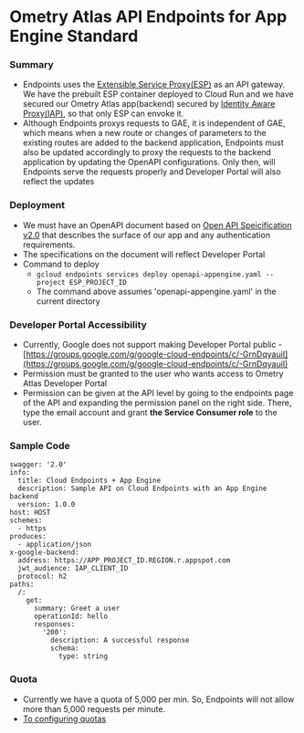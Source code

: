 # Ometry Atlas API Endpoints for App Engine Standard

### Summary
- Endpoints uses the [Extensible Service Proxy\(ESP\)](https://cloud.google.com/endpoints/docs/openapi/glossary#extensible_service_proxy) as an API gateway. We have the prebuilt ESP container deployed to Cloud Run and we have secured our Ometry Atlas app(backend) secured by [Identity Aware Proxy\(IAP\)](https://cloud.google.com/iap), so that only ESP can envoke it. 
- Although Endpoints proxys requests to GAE, it is independent of GAE, which means when a new route or changes of parameters to the existing routes are added to the backend application, Endpoints must also be updated accordingly to proxy the requests to the backend application by updating the OpenAPI configurations. Only then, will Endpoints serve the requests properly and Developer Portal will also reflect the updates

### Deployment
- We must have an OpenAPI document based on [Open API Speicification v2.0](https://github.com/OAI/OpenAPI-Specification/blob/master/versions/2.0.md#specification) that describes the surface of our app and any authentication requirements.
- The specifications on the document will reflect Developer Portal
- Command to deploy
  - ```gcloud endpoints services deploy openapi-appengine.yaml --project ESP_PROJECT_ID```
  - The command above assumes 'openapi-appengine.yaml' in the current directory

### Developer Portal Accessibility
- Currently, Google does not support making Developer Portal public - [https://groups.google.com/g/google-cloud-endpoints/c/-GrnDqyauiI](https://groups.google.com/g/google-cloud-endpoints/c/-GrnDqyauiI)
- Permission must be granted to the user who wants access to Ometry Atlas Developer Portal
- Permission can be given at the API level by going to the endpoints page of the API and expanding the permission panel on the right side. There, type the email account and grant **the Service Consumer role** to the user.

### Sample Code
```
swagger: '2.0'
info:
  title: Cloud Endpoints + App Engine
  description: Sample API on Cloud Endpoints with an App Engine backend
  version: 1.0.0
host: HOST
schemes:
  - https
produces:
  - application/json
x-google-backend:
  address: https://APP_PROJECT_ID.REGION.r.appspot.com
  jwt_audience: IAP_CLIENT_ID
  protocol: h2
paths:
  /:
    get:
      summary: Greet a user
      operationId: hello
      responses:
        '200':
          description: A successful response
          schema:
            type: string
```

### Quota
- Currently we have a quota of 5,000 per min. So, Endpoints will not allow more than 5,000 requests per minute.
- [To configuring quotas](https://cloud.google.com/endpoints/docs/openapi/quotas-configure)



